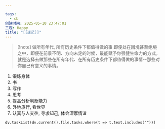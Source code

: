 ```yaml
---

tags:
  - cb
创建时间: 2025-05-10 23:47:01
三观: Happy
title: "[[迷茫]]"
---
```


> [!note] 做所有年代, 所有历史条件下都值得做的事
即便处在困境甚至绝境之中，即便在前景不明、方向未定的时候，最能赋予你强健生命力的方式，就是选择去做那些在所有年代、在所有历史条件下都值得做的事情--那些对你自己有意义的事情。



1. 锻炼身体
2. 书 
3. 写作
4. 思考
5. 提高分析判断能力
6. 外地旅行, 看世界
7. 认真与人交往, 寻求知己, 体会深厚情谊



```dataviewjs
dv.taskList(dv.current().file.tasks.where(t => t.text.includes("")))
```

